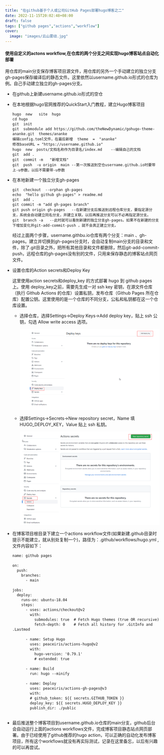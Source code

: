 ```yaml
---
title: "在github基于个人或公司GitHub Pages部署hugo博客之二"
date: 2022-11-15T20:02:48+08:00
draft: false
tags: ["github pages","actions","workflow"]
cover: 
  image: "images/云山雾绕.jpg"
---
```


#### 使用自定义的actons workflow,在仓库的两个分支之间实现hugo博客站点自动化部署

用仓库的main分支保存博客项目源文件，用仓库的另外一个手动建立的独立分支gh-pages保存编译后的静态文件。这里依然以username.github.io形式的仓库为例。自己手动建立独立的gh-pages分支。

* 在github上新建username.github.io形式的空仓

* 在本地根据hugo官网推荐的QuickStart入门教程，建立Hugo博客项目

  ~~~·
  hugo  new   site  hugo
  cd hugo 
  git  init
  git  submodule add https://github.com/theNewDynamic/gohugo-theme-ananke.git  themes/ananke
  编辑config.toml文件，在最后新增  theme  =  "ananke"
  修改baseURL = "https://username.github.io"
  hugo  new  posts/文档名称作为目录名/index.md    --编辑自己的文档
  git  add .
  git  commit -m   "新增文档"
  git  push  -u origin  main --第一次推送到空仓username.github.io时要带上-u参数，以后不需要带-u参数
  ~~~
  
* 在本地新建一个独立分支gh-pages

  ~~~
  git  checkout  --orphan gh-pages
  echo  "hello github gh-pages" > readme.md 
  git  add .
  git commit -m "add gh-pages branch"
  git push origin gh-pages   --在新建分支后推送到远程仓库分支，要指定源分支，系统会自动建立同名分支，并建立关联。以后再推送分支可以不必再指定源分支。
  git  branch -a   --此时就可以看到新建的独立分支gh-pages。如果不在新建的分支下增加变化并git-add-commit-push ，就不会真正建立分支。
  ~~~

  经过上面两个步骤，username.githbu.io仓库有两个分支：main 、gh-pages。建立并切换到gh-pages分支时，会自动复制main分支的目录和文件，除了.git目录之外，把所有其他目录和文件都删除，然后git-add-commit-push，远程仓库的gh-pages没有别的文件，只用来保存静态的博客站点网页文件。

* 设置仓库的Action secrets和Deploy Key

  这里使用action secrets和deploy_key 的方式部署 hugo 到 github pages 上。使用 deploy_key之前，需要先生成一对 ssh key 密钥，在源文件仓库（执行 Github Actions 的仓库）设置私钥，发布仓库（Github Pages 所在仓库）配置公钥。这里使用的是一个仓库的不同分支，公私和私钥都在这一个仓库设置。

  * 选择仓库，选择Settings->Deploy Keys->Add deploy key，贴上 ssh 公钥，勾选 Allow write access 选项。

    ![](images/add-deploy-key.png)

  * 选择Settings->Secrets->New repository secret，Name 填 HUGO_DEPLOY_KEY，Value 贴上 ssh 私钥。

    ![](images/New-Repository-Secrets.png)

* 在博客项目根目录下建立一个actions  workflow文件(如果新建.github目录时提示不能建立，就从别处复制一个)，路径为：.github/workflows/hugo.yml  ,文件内容如下：

  ~~~
  name: github pages
  
  on:
    push:
      branches:
        - main  
  
  jobs:
    deploy:
      runs-on: ubuntu-18.04
      steps:
        - uses: actions/checkout@v2
          with:
            submodules: true  # Fetch Hugo themes (true OR recursive)
            fetch-depth: 0    # Fetch all history for .GitInfo and .Lastmod
  
        - name: Setup Hugo
          uses: peaceiris/actions-hugo@v2
          with:
            hugo-version: '0.79.1'
            # extended: true
  
        - name: Build
          run: hugo --minify
  
        - name: Deploy
          uses: peaceiris/actions-gh-pages@v3
          with:
          # github_token: ${{ secrets.GITHUB_TOKEN }}
          deploy_key: ${{ secrets.HUGO_DEPLOY_KEY }}
          publish_dir: ./public
         
  ~~~

* 最后推送整个博客项目到username.github.io仓库的main分支，github后台会自动运行上面的actions workflows文件，完成博客项目静态站点网页部署。由于已经使用了github推荐的hugo action，可以正确的自动化发布博客项目，所有这个workflows就没有再实际测试，记录在这里备忘，以后有兴趣的可以再尝试。

